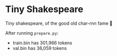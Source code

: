 
# Tiny Shakespeare

Tiny shakespeare, of the good old char-rnn fame 🙂

After running `prepare.py`:

- train.bin has 301,966 tokens
- val.bin has 36,059 tokens
